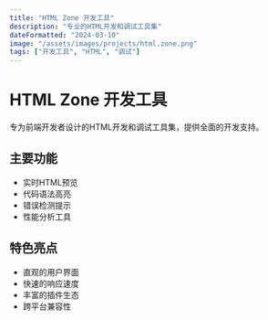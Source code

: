 ```yaml
---
title: "HTML Zone 开发工具"
description: "专业的HTML开发和调试工具集"
dateFormatted: "2024-03-10"
image: "/assets/images/projects/html.zone.png"
tags: ["开发工具", "HTML", "调试"]
---
```


# HTML Zone 开发工具

专为前端开发者设计的HTML开发和调试工具集，提供全面的开发支持。

## 主要功能

- 实时HTML预览
- 代码语法高亮
- 错误检测提示
- 性能分析工具

## 特色亮点

- 直观的用户界面
- 快速的响应速度
- 丰富的插件生态
- 跨平台兼容性